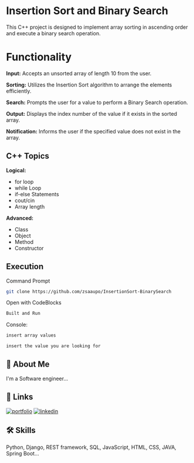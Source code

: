 # Insertion Sort and Binary Search

This C++ project is designed to implement array sorting in ascending order and execute a binary search operation.

# Functionality

**Input:** Accepts an unsorted array of length 10 from the user.

**Sorting:** Utilizes the Insertion Sort algorithm to arrange the elements efficiently.

**Search:** Prompts the user for a value to perform a Binary Search operation.

**Output:** Displays the index number of the value if it exists in the sorted array.

**Notification:** Informs the user if the specified value does not exist in the array.

## C++ Topics

**Logical:**
* for loop
* while Loop
* if-else Statements
* cout/cin
* Array length

**Advanced:**
* Class
* Object
* Method
* Constructor

## Execution

Command Prompt

```bash
git clone https://github.com/zsaaupo/InsertionSort-BinarySearch
```

Open with CodeBlocks

```bash
Built and Run
```

Console:

```bash
insert array values
```
```bash
insert the value you are looking for
```
## 🚀 About Me
I'm a Software engineer...


## 🔗 Links
[![portfolio](https://img.shields.io/badge/my_portfolio-000?style=for-the-badge&logo=ko-fi&logoColor=white)](https://zsaaupo.my.canva.site/)
[![linkedin](https://img.shields.io/badge/linkedin-0A66C2?style=for-the-badge&logo=linkedin&logoColor=white)](https://www.linkedin.com/in/zsaaupo/)

## 🛠 Skills
Python, Django, REST framework, SQL, JavaScript, HTML, CSS, JAVA, Spring Boot...
